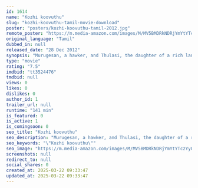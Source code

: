 ```yaml
---
id: 1614
name: "Kozhi koovuthu"
slug: "kozhi-koovuthu-tamil-movie-download"
poster: "posters/kozhi-koovuthu-tamil-2012.jpg"
remote_poster: "https://m.media-amazon.com/images/M/MV5BMDRkNDRjYmYtYTczYy00M2IyLTg4ZGUtZmYxZGQxZDFiMTY3XkEyXkFqcGdeQXVyMjIxNjU2MTM@._V1_SX300.jpg"
original_language: "Tamil"
dubbed_in: null
released_date: "28 Dec 2012"
synopsis: "Murugesan, a hawker, and Thulasi, the daughter of a rich landlord, fall in love with each other. Problems ensue in their love life when Thulasi's uncle Aiyyanar comes to know about their affair."
type: "movie"
rating: "7.5"
imdbid: "tt3524476"
tmdbid: null
views: 0
likes: 0
dislikes: 0
author_id: 1
trailer_url: null
runtime: "141 min"
is_featured: 0
is_active: 1
is_comingsoon: 0
seo_title: "Kozhi koovuthu"
seo_description: "Murugesan, a hawker, and Thulasi, the daughter of a rich landlord, fall in love with each other. Problems ensue in their love life when Thulasi's uncle Aiyyanar comes to know about their affair."
seo_keywords: "\"Kozhi koovuthu\""
seo_image: "https://m.media-amazon.com/images/M/MV5BMDRkNDRjYmYtYTczYy00M2IyLTg4ZGUtZmYxZGQxZDFiMTY3XkEyXkFqcGdeQXVyMjIxNjU2MTM@._V1_SX300.jpg"
screenshots: null
redirect_to: null
social_shares: 0
created_at: 2025-03-22 09:33:47
updated_at: 2025-03-22 09:33:47
---
```


